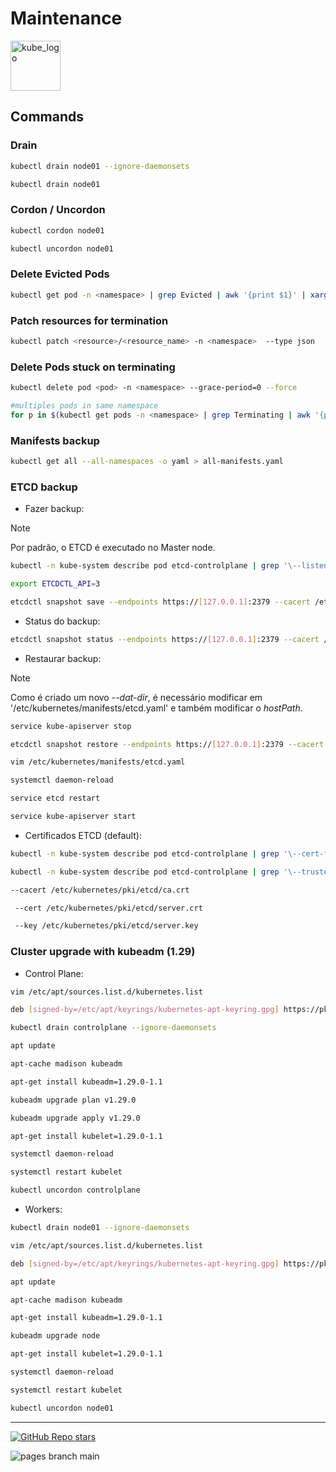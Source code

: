 
# Maintenance

<p align="left"><img src="https://www.vectorlogo.zone/logos/kubernetes/kubernetes-icon.svg" width="80" alt="kube_logo"></p>

## Commands

### Drain

```sh
kubectl drain node01 --ignore-daemonsets
```
```sh
kubectl drain node01
```

### Cordon / Uncordon

```sh
kubectl cordon node01
```
```sh
kubectl uncordon node01
```

### Delete Evicted Pods

```sh
kubectl get pod -n <namespace> | grep Evicted | awk '{print $1}' | xargs kubectl delete pod -n <namespace>
```

### Patch resources for termination

 ```sh
 kubectl patch <resource>/<resource_name> -n <namespace>  --type json     --patch='[ { "op": "remove", "path": "/metadata/finalizers" } ]'
 ```

### Delete Pods stuck on terminating

```sh
kubectl delete pod <pod> -n <namespace> --grace-period=0 --force

#multiples pods in same namespace
for p in $(kubectl get pods -n <namespace> | grep Terminating | awk '{print $1}'); do kubectl delete pod $p --grace-period=0 --force;done
```

### Manifests backup

```sh
kubectl get all --all-namespaces -o yaml > all-manifests.yaml
```

### ETCD backup

- Fazer backup:

> [!NOTE]
> Por padrão, o ETCD é executado no Master node.

```sh
kubectl -n kube-system describe pod etcd-controlplane | grep '\--listen-client-urls'
```
```sh
export ETCDCTL_API=3
```
```sh
etcdctl snapshot save --endpoints https://[127.0.0.1]:2379 --cacert /etc/kubernetes/pki/etcd/ca.crt --cert /etc/kubernetes/pki/etcd/server.crt --key=/etc/kubernetes/pki/etcd/server.key  /opt/etcd-backup.db
```

- Status do backup:

```sh
etcdctl snapshot status --endpoints https://[127.0.0.1]:2379 --cacert /etc/kubernetes/pki/etcd/ca.crt --cert /etc/kubernetes/pki/etcd/server.crt --key=/etc/kubernetes/pki/etcd/server.key /opt/etcd-backup.db
```

- Restaurar backup:

> [!NOTE]
> Como é criado um novo _--dat-dir_, é necessário modificar em '/etc/kubernetes/manifests/etcd.yaml' e também modificar o _hostPath_.

```sh
service kube-apiserver stop
```
```sh
etcdctl snapshot restore --endpoints https://[127.0.0.1]:2379 --cacert /etc/kubernetes/pki/etcd/ca.crt --cert /etc/kubernetes/pki/etcd/server.crt --key=/etc/kubernetes/pki/etcd/server.key /opt/etcd-backup.db --data-dir /var/lib/etcd-from-backup
```
```sh
vim /etc/kubernetes/manifests/etcd.yaml
```
```sh
systemctl daemon-reload
```
```sh
service etcd restart
```
```sh
service kube-apiserver start
```

- Certificados ETCD (default):

```sh
kubectl -n kube-system describe pod etcd-controlplane | grep '\--cert-file'
```
```sh
kubectl -n kube-system describe pod etcd-controlplane | grep '\--trusted-ca-file'
```
```sh
--cacert /etc/kubernetes/pki/etcd/ca.crt
```
```sh
 --cert /etc/kubernetes/pki/etcd/server.crt
```
```sh
 --key /etc/kubernetes/pki/etcd/server.key
```

### Cluster upgrade with kubeadm (1.29)

- Control Plane:

```sh
vim /etc/apt/sources.list.d/kubernetes.list
```
```sh
deb [signed-by=/etc/apt/keyrings/kubernetes-apt-keyring.gpg] https://pkgs.k8s.io/core:/stable:/v1.29/deb/ /
```
```sh
kubectl drain controlplane --ignore-daemonsets
```
```sh
apt update
```
```sh
apt-cache madison kubeadm
```
```sh
apt-get install kubeadm=1.29.0-1.1
```
```sh
kubeadm upgrade plan v1.29.0
```
```sh
kubeadm upgrade apply v1.29.0
```
```sh
apt-get install kubelet=1.29.0-1.1
```
```sh
systemctl daemon-reload
```
```sh
systemctl restart kubelet
```
```sh
kubectl uncordon controlplane
```

- Workers:

```sh
kubectl drain node01 --ignore-daemonsets
```
```sh
vim /etc/apt/sources.list.d/kubernetes.list
```
```sh
deb [signed-by=/etc/apt/keyrings/kubernetes-apt-keyring.gpg] https://pkgs.k8s.io/core:/stable:/v1.29/deb/ /
```
```sh
apt update
```
```sh
apt-cache madison kubeadm
```
```sh
apt-get install kubeadm=1.29.0-1.1
```
```sh
kubeadm upgrade node
```
```sh
apt-get install kubelet=1.29.0-1.1
```
```sh
systemctl daemon-reload
```
```sh
systemctl restart kubelet
```
```sh
kubectl uncordon node01
```

---

<p align="left"><a href="https://github.com/paulofponciano/k8s-daily-commands-and-troubleshoot"><img alt="GitHub Repo stars" src="https://img.shields.io/github/stars/paulofponciano/k8s-daily-commands-and-troubleshoot?label=k8s-daily-commands-and-troubleshoot&style=social"></a></p>

![pages branch main](https://github.com/paulofponciano/k8s-daily-commands-and-troubleshoot/actions/workflows/ci-gh-pages.yaml/badge.svg?branch=main)